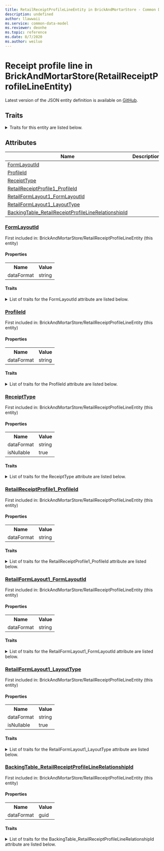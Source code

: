 ```yaml
---
title: RetailReceiptProfileLineEntity in BrickAndMortarStore - Common Data Model | Microsoft Docs
description: undefined
author: llawwaii
ms.service: common-data-model
ms.reviewer: deonhe
ms.topic: reference
ms.date: 8/7/2020
ms.author: weiluo
---
```


# Receipt profile line in BrickAndMortarStore(RetailReceiptProfileLineEntity)

  
 Latest version of the JSON entity definition is available on <a href="https://github.com/Microsoft/CDM/tree/master/schemaDocuments/core/operationsCommon/Entities/Commerce/ChannelManagement/BrickAndMortarStore/RetailReceiptProfileLineEntity.cdm.json" target="_blank">GitHub</a>.  

## Traits

<details>
<summary>Traits for this entity are listed below.  
</summary>

**is.CDM.entityVersion**  
  <table><tr><th>Parameter</th><th>Value</th><th>Data type</th><th>Explanation</th></tr><tr><td>versionNumber</td><td>"1.0"</td><td>string</td><td>semantic version number of the entity</td></tr></table>

**is.application.releaseVersion**  
  <table><tr><th>Parameter</th><th>Value</th><th>Data type</th><th>Explanation</th></tr><tr><td>releaseVersion</td><td>"10.0.13.0"</td><td>string</td><td>semantic version number of the application introducing this entity</td></tr></table>

**is.localized.displayedAs**  
  Holds the list of language specific display text for an object.  <table><tr><th>Parameter</th><th>Value</th><th>Data type</th><th>Explanation</th></tr><tr><td>localizedDisplayText</td><td><table><tr><th>languageTag</th><th>displayText</th></tr><tr><td>en</td><td>Receipt profile line</td></tr></table></td><td>entity</td><td>a reference to the constant entity holding the list of localized text</td></tr></table>

</details>

## Attributes

|Name|Description|First Included in Instance|
|---|---|---|
|[FormLayoutId](#FormLayoutId)||<a href="RetailReceiptProfileLineEntity.md" target="_blank">BrickAndMortarStore/RetailReceiptProfileLineEntity</a>|
|[ProfileId](#ProfileId)||<a href="RetailReceiptProfileLineEntity.md" target="_blank">BrickAndMortarStore/RetailReceiptProfileLineEntity</a>|
|[ReceiptType](#ReceiptType)||<a href="RetailReceiptProfileLineEntity.md" target="_blank">BrickAndMortarStore/RetailReceiptProfileLineEntity</a>|
|[RetailReceiptProfile1_ProfileId](#RetailReceiptProfile1_ProfileId)||<a href="RetailReceiptProfileLineEntity.md" target="_blank">BrickAndMortarStore/RetailReceiptProfileLineEntity</a>|
|[RetailFormLayout1_FormLayoutId](#RetailFormLayout1_FormLayoutId)||<a href="RetailReceiptProfileLineEntity.md" target="_blank">BrickAndMortarStore/RetailReceiptProfileLineEntity</a>|
|[RetailFormLayout1_LayoutType](#RetailFormLayout1_LayoutType)||<a href="RetailReceiptProfileLineEntity.md" target="_blank">BrickAndMortarStore/RetailReceiptProfileLineEntity</a>|
|[BackingTable_RetailReceiptProfileLineRelationshipId](#BackingTable_RetailReceiptProfileLineRelationshipId)||<a href="RetailReceiptProfileLineEntity.md" target="_blank">BrickAndMortarStore/RetailReceiptProfileLineEntity</a>|

### <a href=#FormLayoutId name="FormLayoutId">FormLayoutId</a>

First included in: BrickAndMortarStore/RetailReceiptProfileLineEntity (this entity)  

#### Properties

<table><tr><th>Name</th><th>Value</th></tr><tr><td>dataFormat</td><td>string</td></tr></table>

#### Traits

<details>
<summary>List of traits for the FormLayoutId attribute are listed below.</summary>

**is.dataFormat.character**  
**is.dataFormat.big**  
**is.dataFormat.array**  
**is.dataFormat.character**  
**is.dataFormat.array**  
</details>

### <a href=#ProfileId name="ProfileId">ProfileId</a>

First included in: BrickAndMortarStore/RetailReceiptProfileLineEntity (this entity)  

#### Properties

<table><tr><th>Name</th><th>Value</th></tr><tr><td>dataFormat</td><td>string</td></tr></table>

#### Traits

<details>
<summary>List of traits for the ProfileId attribute are listed below.</summary>

**is.dataFormat.character**  
**is.dataFormat.big**  
**is.dataFormat.array**  
**is.dataFormat.character**  
**is.dataFormat.array**  
</details>

### <a href=#ReceiptType name="ReceiptType">ReceiptType</a>

First included in: BrickAndMortarStore/RetailReceiptProfileLineEntity (this entity)  

#### Properties

<table><tr><th>Name</th><th>Value</th></tr><tr><td>dataFormat</td><td>string</td></tr><tr><td>isNullable</td><td>true</td></tr></table>

#### Traits

<details>
<summary>List of traits for the ReceiptType attribute are listed below.</summary>

**is.dataFormat.character**  
**is.dataFormat.big**  
**is.dataFormat.array**  
**is.nullable**  
The attribute value may be set to NULL.  

**is.dataFormat.character**  
**is.dataFormat.array**  
</details>

### <a href=#RetailReceiptProfile1_ProfileId name="RetailReceiptProfile1_ProfileId">RetailReceiptProfile1_ProfileId</a>

First included in: BrickAndMortarStore/RetailReceiptProfileLineEntity (this entity)  

#### Properties

<table><tr><th>Name</th><th>Value</th></tr><tr><td>dataFormat</td><td>string</td></tr></table>

#### Traits

<details>
<summary>List of traits for the RetailReceiptProfile1_ProfileId attribute are listed below.</summary>

**is.dataFormat.character**  
**is.dataFormat.big**  
**is.dataFormat.array**  
**is.dataFormat.character**  
**is.dataFormat.array**  
</details>

### <a href=#RetailFormLayout1_FormLayoutId name="RetailFormLayout1_FormLayoutId">RetailFormLayout1_FormLayoutId</a>

First included in: BrickAndMortarStore/RetailReceiptProfileLineEntity (this entity)  

#### Properties

<table><tr><th>Name</th><th>Value</th></tr><tr><td>dataFormat</td><td>string</td></tr></table>

#### Traits

<details>
<summary>List of traits for the RetailFormLayout1_FormLayoutId attribute are listed below.</summary>

**is.dataFormat.character**  
**is.dataFormat.big**  
**is.dataFormat.array**  
**is.dataFormat.character**  
**is.dataFormat.array**  
</details>

### <a href=#RetailFormLayout1_LayoutType name="RetailFormLayout1_LayoutType">RetailFormLayout1_LayoutType</a>

First included in: BrickAndMortarStore/RetailReceiptProfileLineEntity (this entity)  

#### Properties

<table><tr><th>Name</th><th>Value</th></tr><tr><td>dataFormat</td><td>string</td></tr><tr><td>isNullable</td><td>true</td></tr></table>

#### Traits

<details>
<summary>List of traits for the RetailFormLayout1_LayoutType attribute are listed below.</summary>

**is.dataFormat.character**  
**is.dataFormat.big**  
**is.dataFormat.array**  
**is.nullable**  
The attribute value may be set to NULL.  

**is.dataFormat.character**  
**is.dataFormat.array**  
</details>

### <a href=#BackingTable_RetailReceiptProfileLineRelationshipId name="BackingTable_RetailReceiptProfileLineRelationshipId">BackingTable_RetailReceiptProfileLineRelationshipId</a>

First included in: BrickAndMortarStore/RetailReceiptProfileLineEntity (this entity)  

#### Properties

<table><tr><th>Name</th><th>Value</th></tr><tr><td>dataFormat</td><td>guid</td></tr></table>

#### Traits

<details>
<summary>List of traits for the BackingTable_RetailReceiptProfileLineRelationshipId attribute are listed below.</summary>

**is.dataFormat.character**  
**is.dataFormat.big**  
**is.dataFormat.array**  
**is.dataFormat.guid**  
**means.identity.entityId**  
**is.linkedEntity.identifier**  
Marks the attribute(s) that hold foreign key references to a linked (used as an attribute) entity. This attribute is added to the resolved entity to enumerate the referenced entities.  <table><tr><th>Parameter</th><th>Value</th><th>Data type</th><th>Explanation</th></tr><tr><td>entityReferences</td><td><table><tr><th>entityReference</th><th>attributeReference</th></tr><tr><td><a href="../../../../Tables/Commerce/ChannelManagement/BrickAndMortarStore/Miscellaneous/RetailReceiptProfileLine.md" target="_blank">/core/operationsCommon/Tables/Commerce/ChannelManagement/BrickAndMortarStore/Miscellaneous/RetailReceiptProfileLine.cdm.json/RetailReceiptProfileLine</a></td><td><a href="../../../../Tables/Commerce/ChannelManagement/BrickAndMortarStore/Miscellaneous/RetailReceiptProfileLine.md#RecId" target="_blank">RecId</a></td></tr></table></td><td>entity</td><td>a reference to the constant entity holding the list of entity references</td></tr></table>

**is.dataFormat.guid**  
**is.dataFormat.character**  
**is.dataFormat.array**  
</details>
